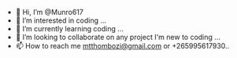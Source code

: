 - 👋 Hi, I’m @Munro617
- 👀 I’m interested in coding ...
- 🌱 I’m currently learning coding  ...
- 💞️ I’m looking to collaborate on any project I'm new to coding ...
- 📫 How to reach me mtthombozi@gmail.com or +265995617930..

<!---
Munro617/Munro617 is a ✨ special ✨ repository because its `README.md` (this file) appears on your GitHub profile.
You can click the Preview link to take a look at your changes.
--->
